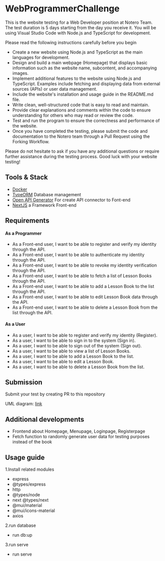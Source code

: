 # WebProgrammerChallenge
This is the website testing for a Web Developer position at Notero Team. The test duration is 5 days starting from the day you receive it. You will be using Visual Studio Code with Node.js and TypeScript for development.

Please read the following instructions carefully before you begin
- Create a new website using Node.js and TypeScript as the main languages for development.
- Design and build a main webpage (Homepage) that displays basic information such as the website name, subcontent, and accompanying images.
- Implement additional features to the website using Node.js and TypeScript. Examples include fetching and displaying data from external sources (APIs) or user data management.
- Include the website's installation and usage guide in the README.md file.
- Write clean, well-structured code that is easy to read and maintain.
- Provide clear explanations and comments within the code to ensure understanding for others who may read or review the code.
- Test and run the program to ensure the correctness and performance of the website.
- Once you have completed the testing, please submit the code and documentation to the Notero team through a Pull Request using the Forking Workflow.

Please do not hesitate to ask if you have any additional questions or require further assistance during the testing process. Good luck with your website testing!

## Tools & Stack
- [Docker](https://www.docker.com/)
- [TypeORM](https://typeorm.io/) Database management
- [Open API Generator](https://openapi-generator.tech/) For create API connector to Font-end
- [NextJS](https://nextjs.org/) a Framework Front-end

## Requirements
#### As a Programmer
- As a Front-end user, I want to be able to register and verify my identity through the API.
- As a Front-end user, I want to be able to authenticate my identity through the API.
- As a Front-end user, I want to be able to revoke my identity verification through the API.
- As a Front-end user, I want to be able to fetch a list of Lesson Books through the API.
- As a Front-end user, I want to be able to add a Lesson Book to the list through the API.
- As a Front-end user, I want to be able to edit Lesson Book data through the API.
- As a Front-end user, I want to be able to delete a Lesson Book from the list through the API.

#### As a User
- As a user, I want to be able to register and verify my identity (Register).
- As a user, I want to be able to sign in to the system (Sign in).
- As a user, I want to be able to sign out of the system (Sign out).
- As a user, I want to be able to view a list of Lesson Books.
- As a user, I want to be able to add a Lesson Book to the list.
- As a user, I want to be able to edit a Lesson Book.
- As a user, I want to be able to delete a Lesson Book from the list.

## Submission
Submit your test by creating PR to this repository
<!-- replace your link here -->
UML diagram: [link](https://github.com/notero-edtech/WebProgramerChallenge)

## Additional developments
- Frontend about Homepage, Menupage, Loginpage, Registerpage
- Fetch function to randomly generate user data for testing purposes instead of the book

## Usage guide
1.Install related modules
- express
- @types/express 
- http 
- @types/node
- next @types/next
- @mui/material
- @mui/icons-material
- axios

2.run database
- run db:up 

3.run serve
- run serve